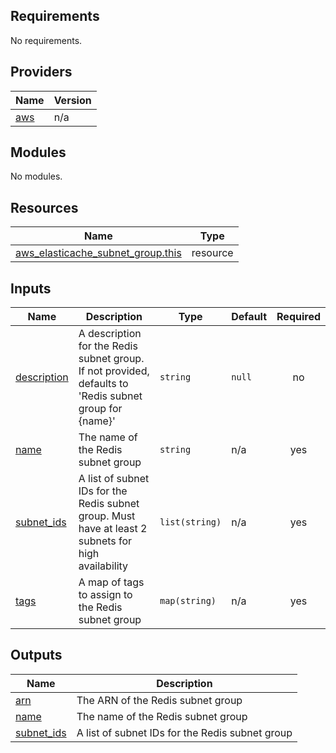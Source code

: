 ## Requirements

No requirements.

## Providers

| Name | Version |
|------|---------|
| <a name="provider_aws"></a> [aws](#provider\_aws) | n/a |

## Modules

No modules.

## Resources

| Name | Type |
|------|------|
| [aws_elasticache_subnet_group.this](https://registry.terraform.io/providers/hashicorp/aws/latest/docs/resources/elasticache_subnet_group) | resource |

## Inputs

| Name | Description | Type | Default | Required |
|------|-------------|------|---------|:--------:|
| <a name="input_description"></a> [description](#input\_description) | A description for the Redis subnet group. If not provided, defaults to 'Redis subnet group for {name}' | `string` | `null` | no |
| <a name="input_name"></a> [name](#input\_name) | The name of the Redis subnet group | `string` | n/a | yes |
| <a name="input_subnet_ids"></a> [subnet\_ids](#input\_subnet\_ids) | A list of subnet IDs for the Redis subnet group. Must have at least 2 subnets for high availability | `list(string)` | n/a | yes |
| <a name="input_tags"></a> [tags](#input\_tags) | A map of tags to assign to the Redis subnet group | `map(string)` | n/a | yes |

## Outputs

| Name | Description |
|------|-------------|
| <a name="output_arn"></a> [arn](#output\_arn) | The ARN of the Redis subnet group |
| <a name="output_name"></a> [name](#output\_name) | The name of the Redis subnet group |
| <a name="output_subnet_ids"></a> [subnet\_ids](#output\_subnet\_ids) | A list of subnet IDs for the Redis subnet group |
